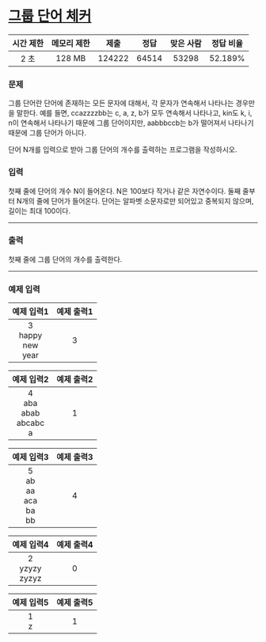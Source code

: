 # [그룹 단어 체커](https://www.acmicpc.net/problem/1316)

<div align = center>

| 시간 제한 | 메모리 제한 |  제출  | 정답  | 맞은 사람 | 정답 비율 |
| :-------: | :---------: | :----: | :---: | :-------: | :-------: |
|   2 초    |   128 MB    | 124222 | 64514 |   53298   |  52.189%  |

</div>

### 문제

그룹 단어란 단어에 존재하는 모든 문자에 대해서, 각 문자가 연속해서 나타나는 경우만을 말한다. 예를 들면, ccazzzzbb는 c, a, z, b가 모두 연속해서 나타나고, kin도 k, i, n이 연속해서 나타나기 때문에 그룹 단어이지만, aabbbccb는 b가 떨어져서 나타나기 때문에 그룹 단어가 아니다.

단어 N개를 입력으로 받아 그룹 단어의 개수를 출력하는 프로그램을 작성하시오.

### 입력

첫째 줄에 단어의 개수 N이 들어온다. N은 100보다 작거나 같은 자연수이다. 둘째 줄부터 N개의 줄에 단어가 들어온다. 단어는 알파벳 소문자로만 되어있고 중복되지 않으며, 길이는 최대 100이다.

---

### 출력

첫째 줄에 그룹 단어의 개수를 출력한다.

---

### 예제 입력

|          예제 입력1          | 예제 출력1 |
| :--------------------------: | :--------: |
| 3</br>happy</br>new</br>year |     3      |

|             예제 입력2              | 예제 출력2 |
| :---------------------------------: | :--------: |
| 4</br>aba</br>abab</br>abcabc</br>a |     1      |

|              예제 입력3               | 예제 출력3 |
| :-----------------------------------: | :--------: |
| 5</br>ab</br>aa</br>aca</br>ba</br>bb |     4      |

|      예제 입력4       | 예제 출력4 |
| :-------------------: | :--------: |
| 2</br>yzyzy</br>zyzyz |     0      |

| 예제 입력5 | 예제 출력5 |
| :--------: | :--------: |
|  1</br>z   |     1      |
